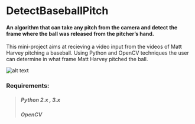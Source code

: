 # DetectBaseballPitch
#### An algorithm that can take any pitch from the camera and detect the frame where the ball was released from the pitcher’s hand.

This mini-project aims at recieving a video input from the videos of Matt Harvey pitching a baseball. Using Python and OpenCV techniques the user can determine in what frame Matt Harvey pitched the ball.


![alt text](https://github.com/pratikkulkarni228/DetectBaseballPitch/tree/master/img/frame1.png)


### Requirements:
>##### Python 2.x , 3.x
>##### OpenCV 

### 
